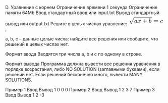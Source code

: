 D. Уравнение с корнем
Ограничение времени	1 секунда
Ограничение памяти	64Mb
Ввод	стандартный ввод или input.txt
Вывод	стандартный вывод или output.txt
Решите в целых числах уравнение:
![111](XHNxcnR7YXgrYn09Yw==.png "ппп")
,

a, b, c – данные целые числа: найдите все решения или сообщите, что решений в целых числах нет.

Формат ввода
Вводятся три числа a, b и c по одному в строке.

Формат вывода
Программа должна вывести все решения уравнения в порядке возрастания, либо NO SOLUTION (заглавными буквами), если решений нет. Если решений бесконечно много, вывести MANY SOLUTIONS.

Пример 1
Ввод	Вывод
1
0
0
0
Пример 2
Ввод	Вывод
1
2
3
7
Пример 3
Ввод	Вывод
1
2
-3